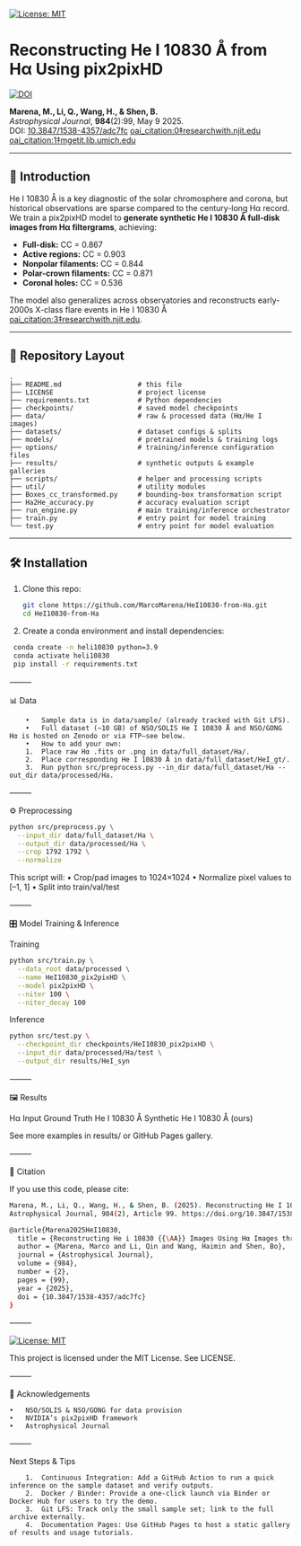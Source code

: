 [![License: MIT](https://img.shields.io/badge/License-MIT-yellow.svg)](LICENSE.txt)

# Reconstructing He I 10830 Å from Hα Using pix2pixHD

[![DOI](https://img.shields.io/badge/doi-10.3847%2F1538--4357%2Fadc7fc-blue)](https://doi.org/10.3847/1538-4357/adc7fc)

**Marena, M., Li, Q., Wang, H., & Shen, B.**  
*Astrophysical Journal*, **984**(2):99, May 9 2025.  
DOI: [10.3847/1538-4357/adc7fc](https://doi.org/10.3847/1538-4357/adc7fc)  [oai_citation:0‡researchwith.njit.edu](https://researchwith.njit.edu/en/publications/reconstructing-he-i-10830-%C3%A5-images-using-h%CE%B1-images-through-deep-l?utm_source=chatgpt.com) [oai_citation:1‡mgetit.lib.umich.edu](https://mgetit.lib.umich.edu/resolve?ctx_enc=info%3Aofi%2Fenc%3AUTF-8&ctx_id=10_1&ctx_tim=2025-05-18+08%3A22%3A56&ctx_ver=Z39.88-2004&rfr_id=info%3Asid%2Fprimo.exlibrisgroup.com-iop_doaj_&rft.atitle=Reconstructing+He+i+10830+%C3%85+Images+Using+H%CE%B1+Images+through+Deep+Learning&rft.au=Marena%2C+Marco&rft.date=2025-05-09&rft.eissn=1538-4357&rft.genre=article&rft.issn=0004-637X&rft.issue=2&rft.jtitle=The+Astrophysical+journal&rft.pages=99-&rft.pub=The+American+Astronomical+Society&rft.spage=99&rft.stitle=ApJ&rft.volume=984&rft_dat=%3Ciop_doaj_%3Eapjadc7fc%3C%2Fiop_doaj_%3E&rft_id=info%3Adoi%2F10.3847%2F1538-4357%2Fadc7fc&rft_val_fmt=info%3Aofi%2Ffmt%3Akev%3Amtx%3Ajournal&svc_dat=viewit&url_ctx_fmt=info%3Aofi%2Ffmt%3Akev%3Amtx%3Actx&url_ver=Z39.88-2004&utm_source=chatgpt.com)

---

## 📖 Introduction

He I 10830 Å is a key diagnostic of the solar chromosphere and corona, but historical observations are sparse compared to the century-long Hα record. We train a pix2pixHD model to **generate synthetic He I 10830 Å full-disk images from Hα filtergrams**, achieving:

- **Full-disk:** CC = 0.867  
- **Active regions:** CC = 0.903  
- **Nonpolar filaments:** CC = 0.844  
- **Polar-crown filaments:** CC = 0.871  
- **Coronal holes:** CC = 0.536

The model also generalizes across observatories and reconstructs early-2000s X-class flare events in He I 10830 Å  [oai_citation:3‡researchwith.njit.edu](https://researchwith.njit.edu/en/publications/reconstructing-he-i-10830-%C3%A5-images-using-h%CE%B1-images-through-deep-l?utm_source=chatgpt.com).

---

## 📂 Repository Layout

```
.
├── README.md                   # this file
├── LICENSE                     # project license
├── requirements.txt            # Python dependencies
├── checkpoints/                # saved model checkpoints
├── data/                       # raw & processed data (Hα/He I images)
├── datasets/                   # dataset configs & splits
├── models/                     # pretrained models & training logs
├── options/                    # training/inference configuration files
├── results/                    # synthetic outputs & example galleries
├── scripts/                    # helper and processing scripts
├── util/                       # utility modules
├── Boxes_cc_transformed.py     # bounding‐box transformation script
├── Ha2He_accuracy.py           # accuracy evaluation script
├── run_engine.py               # main training/inference orchestrator
├── train.py                    # entry point for model training
└── test.py                     # entry point for model evaluation
```

---

## 🛠 Installation

1. Clone this repo:  
   ```bash
   git clone https://github.com/MarcoMarena/HeI10830-from-Ha.git
   cd HeI10830-from-Ha
   ```

2.	Create a conda environment and install dependencies:
   ```bash
    conda create -n heli10830 python=3.9
    conda activate heli10830
    pip install -r requirements.txt
   ```



⸻

📊 Data
```
	•	Sample data is in data/sample/ (already tracked with Git LFS).
	•	Full dataset (~10 GB) of NSO/SOLIS He I 10830 Å and NSO/GONG Hα is hosted on Zenodo or via FTP—see below.
	•	How to add your own:
	1.	Place raw Hα .fits or .png in data/full_dataset/Ha/.
	2.	Place corresponding He I 10830 Å in data/full_dataset/HeI_gt/.
	3.	Run python src/preprocess.py --in_dir data/full_dataset/Ha --out_dir data/processed/Ha.
```

⸻

⚙️ Preprocessing

```bash
python src/preprocess.py \
  --input_dir data/full_dataset/Ha \
  --output_dir data/processed/Ha \
  --crop 1792 1792 \
  --normalize
```

This script will:
	•	Crop/pad images to 1024×1024
	•	Normalize pixel values to [–1, 1]
	•	Split into train/val/test

⸻

🎛 Model Training & Inference

Training
```bash
python src/train.py \
  --data_root data/processed \
  --name HeI10830_pix2pixHD \
  --model pix2pixHD \
  --niter 100 \
  --niter_decay 100
```
Inference
```bash
python src/test.py \
  --checkpoint_dir checkpoints/HeI10830_pix2pixHD \
  --input_dir data/processed/Ha/test \
  --output_dir results/HeI_syn
```

⸻

🖼️ Results

Hα Input	Ground Truth He I 10830 Å	Synthetic He I 10830 Å (ours)
		

See more examples in results/ or GitHub Pages gallery.

⸻

📑 Citation

If you use this code, please cite:
```bash
Marena, M., Li, Q., Wang, H., & Shen, B. (2025). Reconstructing He I 10830 Å Images Using Hα Images through Deep Learning.
Astrophysical Journal, 984(2), Article 99. https://doi.org/10.3847/1538-4357/adc7fc  ￼ ￼
```
```bash
@article{Marena2025HeI10830,
  title = {Reconstructing He i 10830 {{\AA}} Images Using Hα Images through Deep Learning},
  author = {Marena, Marco and Li, Qin and Wang, Haimin and Shen, Bo},
  journal = {Astrophysical Journal},
  volume = {984},
  number = {2},
  pages = {99},
  year = {2025},
  doi = {10.3847/1538-4357/adc7fc}
}
```

⸻

[![License: MIT](https://img.shields.io/badge/License-MIT-yellow.svg)](LICENSE.txt)

This project is licensed under the MIT License. See LICENSE.

⸻

🤝 Acknowledgements

	•	NSO/SOLIS & NSO/GONG for data provision
	•	NVIDIA’s pix2pixHD framework
	•	Astrophysical Journal
 
⸻

Next Steps & Tips
```
	1.	Continuous Integration: Add a GitHub Action to run a quick inference on the sample dataset and verify outputs.
	2.	Docker / Binder: Provide a one-click launch via Binder or Docker Hub for users to try the demo.
	3.	Git LFS: Track only the small sample set; link to the full archive externally.
	4.	Documentation Pages: Use GitHub Pages to host a static gallery of results and usage tutorials.
```
